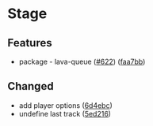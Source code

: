 # Stage

## Features

- package - lava-queue ([#622](https://github.com/oceanroleplay/discord.ts/issues/622)) ([faa7bb](https://github.com/oceanroleplay/discord.ts/commit/faa7bb982974286736cedddfff3c679ddaffefb3))

## Changed

- add player options ([6d4ebc](https://github.com/oceanroleplay/discord.ts/commit/6d4ebcd07995fa65f5d3493c14c53d6589772782))
- undefine last track ([5ed216](https://github.com/oceanroleplay/discord.ts/commit/5ed2166ea92e07220f56ec0bde7591363f68ce3b))
